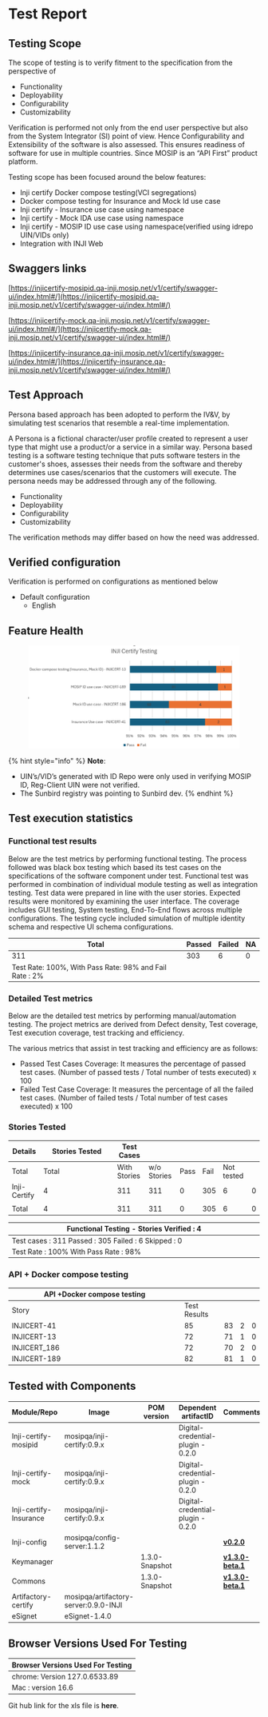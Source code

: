 # Test Report

## Testing Scope

The scope of testing is to verify fitment to the specification from the perspective of

* Functionality
* Deployability
* Configurability
* Customizability

Verification is performed not only from the end user perspective but also from the System Integrator (SI) point of view. Hence Configurability and Extensibility of the software is also assessed. This ensures readiness of software for use in multiple countries. Since MOSIP is an “API First” product platform.

Testing scope has been focused around the below features:

* Inji certify Docker compose testing(VCI segregations)
* Docker compose testing for Insurance and Mock Id use case
* Inji certify - Insurance use case using namespace
* Inji certify - Mock IDA use case using namespace
* Inji certify - MOSIP ID use case using namespace(verified using idrepo UIN/VIDs only)
* Integration with INJI Web

## Swaggers links

[https://injicertify-mosipid.qa-inji.mosip.net/v1/certify/swagger-ui/index.html#/](https://injicertify-mosipid.qa-inji.mosip.net/v1/certify/swagger-ui/index.html#/)

[https://injicertify-mock.qa-inji.mosip.net/v1/certify/swagger-ui/index.html#/](https://injicertify-mock.qa-inji.mosip.net/v1/certify/swagger-ui/index.html#/)

[https://injicertify-insurance.qa-inji.mosip.net/v1/certify/swagger-ui/index.html#/](https://injicertify-insurance.qa-inji.mosip.net/v1/certify/swagger-ui/index.html#/)

## Test Approach

Persona based approach has been adopted to perform the IV\&V, by simulating test scenarios that resemble a real-time implementation.

A Persona is a fictional character/user profile created to represent a user type that might use a product/or a service in a similar way. Persona based testing is a software testing technique that puts software testers in the customer's shoes, assesses their needs from the software and thereby determines use cases/scenarios that the customers will execute. The persona needs may be addressed through any of the following.

* Functionality
* Deployability
* Configurability
* Customizability

The verification methods may differ based on how the need was addressed.

## Verified configuration

Verification is performed on configurations as mentioned below

* Default configuration
  * English

## Feature Health



<figure><img src="../../../.gitbook/assets/inji_certify_0.9.0_tr_feature_health.png" alt=""><figcaption></figcaption></figure>



{% hint style="info" %}
**Note**:&#x20;

* UIN’s/VID’s generated with ID Repo were only used in verifying MOSIP ID, Reg-Client UIN were not verified.
* The Sunbird registry was pointing to Sunbird dev.
{% endhint %}

## Test execution statistics

### Functional test results

Below are the test metrics by performing functional testing. The process followed was black box testing which based its test cases on the specifications of the software component under test. Functional test was performed in combination of individual module testing as well as integration testing. Test data were prepared in line with the user stories. Expected results were monitored by examining the user interface. The coverage includes GUI testing, System testing, End-To-End flows across multiple configurations. The testing cycle included simulation of multiple identity schema and respective UI schema configurations.

| **Total**                                               | **Passed** | **Failed** | **NA** |
| ------------------------------------------------------- | ---------- | ---------- | ------ |
| 311                                                     | 303        | 6          | 0      |
| Test Rate: 100%, With Pass Rate: 98% and Fail Rate : 2% |            |            |        |

### Detailed Test metrics

Below are the detailed test metrics by performing manual/automation testing. The project metrics are derived from Defect density, Test coverage, Test execution coverage, test tracking and efficiency.

The various metrics that assist in test tracking and efficiency are as follows:

* Passed Test Cases Coverage: It measures the percentage of passed test cases. (Number of passed tests / Total number of tests executed) x 100
* Failed Test Case Coverage: It measures the percentage of all the failed test cases. (Number of failed tests / Total number of test cases executed) x 100

### Stories Tested

<table><thead><tr><th>Details</th><th width="134">Stories Tested</th><th>Test Cases</th><th></th><th></th><th></th><th></th><th></th></tr></thead><tbody><tr><td>Total</td><td>Total</td><td>With Stories</td><td>w/o Stories</td><td>Pass</td><td>Fail</td><td>Not tested</td><td></td></tr><tr><td>Inji-Certify</td><td>4</td><td>311</td><td>311</td><td>0</td><td>305</td><td>6</td><td>0</td></tr><tr><td> </td><td> </td><td> </td><td> </td><td> </td><td> </td><td> </td><td> </td></tr><tr><td>Total</td><td>4</td><td>311</td><td>311</td><td>0</td><td>305</td><td>6</td><td>0</td></tr></tbody></table>

<table data-header-hidden><thead><tr><th width="696">Functional Testing - Stories Verified : 4</th></tr></thead><tbody><tr><td>Test cases : 311      Passed : 305     Failed : 6    Skipped : 0</td></tr><tr><td>Test Rate : 100%     With Pass Rate : 98%</td></tr></tbody></table>

### API + Docker compose testing

<table><thead><tr><th width="332">API +Docker compose testing</th><th></th><th></th><th></th><th></th></tr></thead><tbody><tr><td>Story</td><td>Test Results</td><td></td><td></td><td></td></tr><tr><td>INJICERT-41</td><td>85</td><td>83</td><td>2</td><td>0</td></tr><tr><td>INJICERT-13</td><td>72</td><td>71</td><td>1</td><td>0</td></tr><tr><td>INJICERT_186</td><td>72</td><td>70</td><td>2</td><td>0</td></tr><tr><td>INJICERT-189</td><td>82</td><td>81</td><td>1</td><td>0</td></tr></tbody></table>



## Tested with Components

| **Module/Repo**        | **Image**                             | **POM version** | **Dependent artifactID**          | **Comments**                                                                |
| ---------------------- | ------------------------------------- | --------------- | --------------------------------- | --------------------------------------------------------------------------- |
| Inji-certify-mosipid   | mosipqa/inji-certify:0.9.x            |                 | Digital-credential-plugin - 0.2.0 |                                                                             |
| Inji-certify-mock      | mosipqa/inji-certify:0.9.x            |                 | Digital-credential-plugin - 0.2.0 |                                                                             |
| Inji-certify-Insurance | mosipqa/inji-certify:0.9.x            |                 | Digital-credential-plugin - 0.2.0 |                                                                             |
| Inji-config            | mosipqa/config-server:1.1.2           |                 |                                   | [**v0.2.0**](https://github.com/mosip/inji-config/tree/v0.2.0)              |
| Keymanager             |                                       | 1.3.0-Snapshot  |                                   | [**v1.3.0-beta.1**](https://github.com/mosip/keymanager/tree/v1.3.0-beta.1) |
| Commons                |                                       | 1.3.0-Snapshot  |                                   | [**v1.3.0-beta.1**](https://github.com/mosip/commons/tree/v1.3.0-beta.1)    |
| Artifactory-certify    | mosipqa/artifactory-server:0.9.0-INJI |                 |                                   |                                                                             |
| eSignet                | eSignet-1.4.0                         |                 |                                   |                                                                             |



## Browser Versions Used For Testing

| Browser Versions Used For Testing |
| --------------------------------- |
| chrome: Version 127.0.6533.89     |
| Mac : version 16.6                |



Git hub link for the xls file is **here**.
